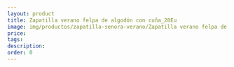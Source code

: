```yaml
---
layout: product
title: Zapatilla verano felpa de algodón con cuña_28Eu
image: img/productos/zapatilla-senora-verano/Zapatilla verano felpa de algodón con cuña_28Eu.jpeg
price: 
tags: 
description: 
order: 0
---
```

